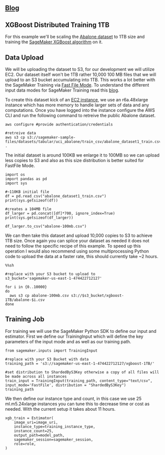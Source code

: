 ## [Blog](https://towardsdatascience.com/training-xgboost-on-a-1tb-dataset-8790e2bc8672)

## XGBoost Distributed Training 1TB

For this example we'll be scaling the [Abalone dataset](https://archive.ics.uci.edu/ml/datasets/abalone) to 1TB size and training the [SageMaker XGBoost algorithm](https://docs.aws.amazon.com/sagemaker/latest/dg/xgboost.html) on it.

## Data Upload

We will be uploading the dataset to S3, for our development we will utilize EC2. Our dataset itself won't be 1TB rather 10,000 100 MB files that we will upload to an S3 bucket accumulating into 1TB. This works a lot better with the SageMaker Training via [Fast File Mode](https://aws.amazon.com/about-aws/whats-new/2021/10/amazon-sagemaker-fast-file-mode/). To understand the different input data modes for SageMaker Training read this [blog](https://aws.amazon.com/blogs/machine-learning/choose-the-best-data-source-for-your-amazon-sagemaker-training-job/).

To create this dataset kick of an [EC2 instance](https://docs.aws.amazon.com/AWSEC2/latest/UserGuide/LaunchingAndUsingInstances.html), we use an r6a.48xlarge instance which has more memory to handle larger sets of data and any computations. Once you have logged into the instance configure the AWS CLI and run the following command to retreive the public Abalone dataset.

```
aws configure #provide authentication/credentials
```

```
#retreive data
aws s3 cp s3://sagemaker-sample-files/datasets/tabular/uci_abalone/train_csv/abalone_dataset1_train.csv .
```

The initial dataset is around 100KB we enlarge it to 100MB so we can upload less copies to S3 and also as this size distribution is better suited for FastFile Mode.

```
import os
import pandas as pd
import sys

#~110KB initial file
df = pd.read_csv("abalone_dataset1_train.csv")
print(sys.getsizeof(df))

#creates a 104MB file
df_larger = pd.concat([df]*700, ignore_index=True)
print(sys.getsizeof(df_larger))

df_larger.to_csv("abalone-100mb.csv")
```

We can then take this dataset and upload 10,000 copies to S3 to achieve 1TB size. Once again you can splice your dataset as needed it does not need to follow the specific recipe of this example. To speed up this operation I would also recommend using some multiprocessing Python code to upload the data at a faster rate, this should currently take ~2 hours.

```
%%sh

#replace with your S3 bucket to upload to
s3_bucket='sagemaker-us-east-1-474422712127'

for i in {0..10000}
do
  aws s3 cp abalone-100mb.csv s3://$s3_bucket/xgboost-1TB/abalone-$i.csv 
done
```

## Training Job

For training we will use the SageMaker Python SDK to define our input and estimator. First we define our TrainingInput which will define the key parameters of the input mode and as well as our training path.

```
from sagemaker.inputs import TrainingInput

#replace with your S3 Bucket with data
training_path = 's3://sagemaker-us-east-1-474422712127/xgboost-1TB/'

#set distribution to ShardedByS3Key otherwise a copy of all files will be made across all instances
train_input = TrainingInput(training_path, content_type="text/csv", input_mode='FastFile', distribution = "ShardedByS3Key")
training_path
```

We then define our instance type and count, in this case we use 25 ml.m5.24xlarge instances you can tune this to decrease time or cost as needed. With the current setup it takes about 11 hours.

```
xgb_train = Estimator(
    image_uri=image_uri,
    instance_type=training_instance_type,
    instance_count=25,
    output_path=model_path,
    sagemaker_session=sagemaker_session,
    role=role,
)
``` 
